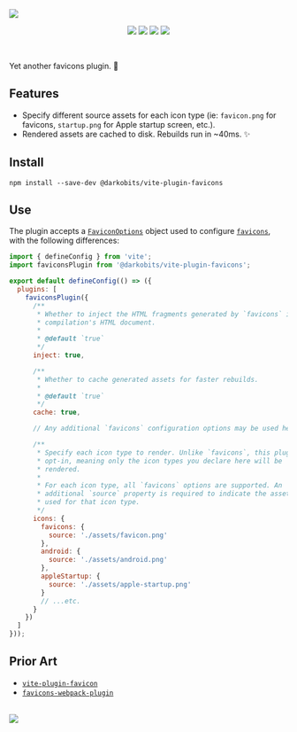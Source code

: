 <img src="https://user-images.githubusercontent.com/441546/130305921-f51271e5-d6b8-4918-87ff-035cfd755ce7.png" style="max-width: 100%" />
<p align="center">
  <a href="https://www.npmjs.com/package/@darkobits/vite-plugin-favicons"><img src="https://img.shields.io/npm/v/@darkobits/vite-plugin-favicons.svg?style=flat-square&color=398AFB"></a>
  <a href="https://github.com/darkobits/vite-plugin-favicons/actions?query=workflow%3Aci"><img src="https://img.shields.io/github/workflow/status/darkobits/vite-plugin-favicons/ci/master?style=flat-square"></a>
  <a href="https://depfu.com/github/darkobits/vite-plugin-favicons"><img src="https://img.shields.io/depfu/darkobits/vite-plugin-favicons?style=flat-square"></a>
  <a href="https://conventionalcommits.org"><img src="https://img.shields.io/static/v1?label=commits&message=conventional&style=flat-square&color=398AFB"></a>
</p>

<br />

Yet another favicons plugin. 🤷

## Features

* Specify different source assets for each icon type (ie: `favicon.png` for favicons, `startup.png` for
  Apple startup screen, etc.).
* Rendered assets are cached to disk. Rebuilds run in ~40ms. ✨

## Install

```
npm install --save-dev @darkobits/vite-plugin-favicons
```

## Use

The plugin accepts a [`FaviconOptions`](https://github.com/itgalaxy/favicons#usage) object used to
configure [`favicons`](https://github.com/itgalaxy/favicons), with the following differences:

```js
import { defineConfig } from 'vite';
import faviconsPlugin from '@darkobits/vite-plugin-favicons';

export default defineConfig(() => ({
  plugins: [
    faviconsPlugin({
      /**
       * Whether to inject the HTML fragments generated by `favicons` into the
       * compilation's HTML document.
       *
       * @default `true`
       */
      inject: true,

      /**
       * Whether to cache generated assets for faster rebuilds.
       *
       * @default `true`
       */
      cache: true,

      // Any additional `favicons` configuration options may be used here.

      /**
       * Specify each icon type to render. Unlike `favicons`, this plugin is
       * opt-in, meaning only the icon types you declare here will be
       * rendered.
       *
       * For each icon type, all `favicons` options are supported. An
       * additional `source` property is required to indicate the asset to be
       * used for that icon type.
       */
      icons: {
        favicons: {
          source: './assets/favicon.png'
        },
        android: {
          source: './assets/android.png'
        },
        appleStartup: {
          source: './assets/apple-startup.png'
        }
        // ...etc.
      }
    })
  ]
}));
```

## Prior Art

* [`vite-plugin-favicon`](https://github.com/josh-hemphill/vite-plugin-favicon)
* [`favicons-webpack-plugin`](https://github.com/jantimon/favicons-webpack-plugin)

<br />
<a href="#top">
  <img src="https://user-images.githubusercontent.com/441546/189774318-67cf3578-f4b4-4dcc-ab5a-c8210fbb6838.png" style="max-width: 100%;">
</a>

